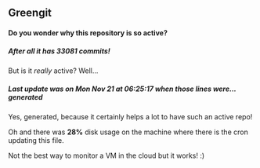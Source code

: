 ## Greengit

#### Do you wonder why this repository is so active?

##### After all it has 33081 commits!

But is it *really* active? Well...

##### Last update was on Mon Nov 21 at 06:25:17 when those lines were... generated

Yes, generated, because it certainly helps a lot to have such an active repo!

Oh and there was **28%** disk usage on the machine
where there is the cron updating this file.

Not the best way to monitor a VM in the cloud but it works! :)
